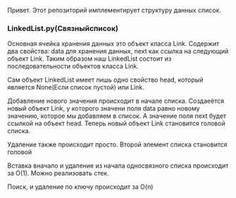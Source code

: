 Привет.
Этот репозиторий имплементирует структуру данных список.


### LinkedList.py(Связныйсписок) ###

Основная ячейка хранения данных это объект класса Link.
Содержит два свойства: data для хранения данных, next как ссылка на следующий объект Link.
Таким образом наш LinkedList состоит из последовательности объектов класса Link.

Сам объект LinkedList имеет лишь одно свойство head, который является None(Если список пустой) или Link.

Добавление нового значения происходит в начале списка.
Создаеётся новый объект Link, у которого значени поля data равно новому значению, которое мы добавляем в список. А значение поля next будет ссылкой на объект head. Теперь новый объект Link становится головой списка.

Удаление также происходит просто.
Второй элемент списка становится головой

Вставка вначало и удаление из начала односвязного списка происходит за O(1). Можно реализовать стек.

Поиск, и удаление по ключу происходит за O(n) 
